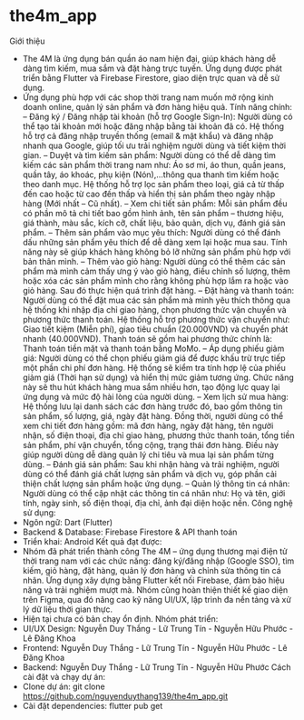 # the4m_app

Giới thiệu
- The 4M là ứng dụng bán quần áo nam hiện đại, giúp khách hàng dễ dàng tìm kiếm, mua sắm và đặt hàng trực tuyến. Ứng dụng được phát triển bằng Flutter và Firebase Firestore, giao diện trực quan và dễ sử dụng.
- Ứng dụng phù hợp với các shop thời trang nam muốn mở rộng kinh doanh online, quản lý sản phẩm và đơn hàng hiệu quả.
Tính năng chính:
–	Đăng ký / Đăng nhập tài khoản (hỗ trợ Google Sign-In): Người dùng có thể tạo tài khoản mới hoặc đăng nhập bằng tài khoản đã có. Hệ thống hỗ trợ cả đăng nhập truyền thống (email & mật khẩu) và đăng nhập nhanh qua Google, giúp tối ưu trải nghiệm người dùng và tiết kiệm thời gian.
–	Duyệt và tìm kiếm sản phẩm: Người dùng có thể dễ dàng tìm kiếm các sản phẩm thời trang nam như: Áo sơ mi, áo thun, quần jeans, quần tây, áo khoác, phụ kiện (Nón),...thông qua thanh tìm kiếm hoặc theo danh mục. Hệ thống hỗ trợ lọc sản phẩm theo loại, giá cả từ thấp đến cao hoặc từ cao đến thấp và hiển thị sản phẩm theo ngày nhập hàng (Mới nhất – Cũ nhất).
–	Xem chi tiết sản phẩm: Mỗi sản phẩm đều có phần mô tả chi tiết bao gồm hình ảnh, tên sản phẩm – thương hiệu, giá thành, màu sắc, kích cỡ, chất liệu, bảo quản, dịch vụ, đánh giá sản phẩm.
–	Thêm sản phẩm vào mục yêu thích: Người dùng có thể đánh dấu những sản phẩm yêu thích để dễ dàng xem lại hoặc mua sau. Tính năng này sẽ giúp khách hàng không bỏ lỡ những sản phẩm phù hợp với bản thân mình.
–	Thêm vào giỏ hàng: Người dùng có thể thêm các sản phẩm mà mình cảm thấy ưng ý vào giỏ hàng, điều chỉnh số lượng, thêm hoặc xóa các sản phẩm mình cho rằng không phù hợp lắm ra hoặc vào giỏ hàng. Sau đó thực hiện quá trình đặt hàng.
–	Đặt hàng và thanh toán: Người dùng có thể đặt mua các sản phẩm mà mình yêu thích thông qua hệ thống khi nhập địa chỉ giao hàng, chọn phương thức vận chuyển và phương thức thanh toán. Hệ thống hỗ trợ phương thức vận chuyển như: Giao tiết kiệm (Miễn phí), giao tiêu chuẩn (20.000VND) và chuyển phát nhanh (40.000VND). Thanh toán sẽ gồm hai phương thức chính là: Thanh toán tiền mặt và thanh toán bằng MoMo.
–	 Áp dụng phiếu giảm giá: Người dùng có thể chọn phiếu giảm giá để được khấu trừ trực tiếp một phần chi phí đơn hàng. Hệ thống sẽ kiểm tra tính hợp lệ của phiếu giảm giá (Thời hạn sử dụng) và hiển thị mức giảm tương ứng. Chức năng này sẽ thu hút khách hàng mua sắm nhiều hơn, tạo động lực quay lại ứng dụng và mức độ hài lòng của người dùng.
–	Xem lịch sử mua hàng: Hệ thống lưu lại danh sách các đơn hàng trước đó, bao gồm thông tin sản phẩm, số lượng, giá, ngày đặt hàng. Đồng thời, người dùng có thể xem chi tiết đơn hàng gồm: mã đơn hàng, ngày đặt hàng, tên người nhận, số điện thoại, địa chỉ giao hàng, phương thức thanh toán, tổng tiền sản phẩm, phí vận chuyển, tổng cộng, trạng thái đơn hàng. Điều này giúp người dùng dễ dàng quản lý chi tiêu và mua lại sản phẩm từng dùng.
–	Đánh giá sản phẩm: Sau khi nhận hàng và trải nghiệm, người dùng có thể đánh giá chất lượng sản phẩm và dịch vụ, góp phần cải thiện chất lượng sản phẩm hoặc ứng dụng.
–	Quản lý thông tin cá nhân: Người dùng có thể cập nhật các thông tin cá nhân như: Họ và tên, giới tính, ngày sinh, số điện thoại, địa chỉ, ảnh đại diện hoặc nền.
Công nghệ sử dụng:
- Ngôn ngữ: Dart (Flutter)
- Backend & Database: Firebase Firestore & API thanh toán
- Triển khai: Android
Kết quả đạt được:
- Nhóm đã phát triển thành công The 4M – ứng dụng thương mại điện tử thời trang nam với các chức năng: đăng ký/đăng nhập (Google SSO), tìm kiếm, giỏ hàng, đặt hàng, quản lý đơn hàng và chỉnh sửa thông tin cá nhân. Ứng dụng xây dựng bằng Flutter kết nối Firebase, đảm bảo hiệu năng và trải nghiệm mượt mà. Nhóm cũng hoàn thiện thiết kế giao diện trên Figma, qua đó nâng cao kỹ năng UI/UX, lập trình đa nền tảng và xử lý dữ liệu thời gian thực.
- Hiện tại chưa có bản chạy ổn định.
Nhóm phát triển:
- UI/UX Design: Nguyễn Duy Thắng - Lữ Trung Tín - Nguyễn Hữu Phước - Lê Đăng Khoa
- Frontend: Nguyễn Duy Thắng - Lữ Trung Tín - Nguyễn Hữu Phước - Lê Đăng Khoa
- Backend: Nguyễn Duy Thắng - Lữ Trung Tín - Nguyễn Hữu Phước
Cách cài đặt và chạy dự án:
- Clone dự án: git clone https://github.com/nguyenduythang139/the4m_app.git
- Cài đặt dependencies: flutter pub get


